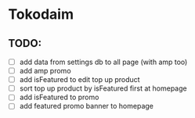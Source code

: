 # Tokodaim

## TODO: 
- [ ] add data from settings db to all page (with amp too)
- [ ] add amp promo
- [ ] add isFeatured to edit top up product
- [ ] sort top up product by isFeatured first at homepage
- [ ] add isFeatured to promo
- [ ] add featured promo banner to homepage
